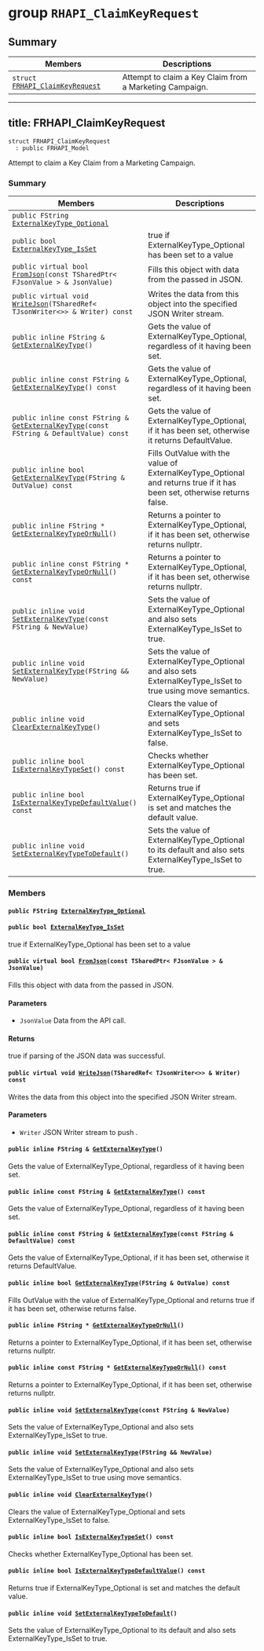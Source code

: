 # group `RHAPI_ClaimKeyRequest` <a id="group__RHAPI__ClaimKeyRequest"></a>

## Summary

 Members                        | Descriptions                                
--------------------------------|---------------------------------------------
`struct `[`FRHAPI_ClaimKeyRequest`](#structFRHAPI__ClaimKeyRequest) | Attempt to claim a Key Claim from a Marketing Campaign.

---
title: FRHAPI_ClaimKeyRequest
---

```
struct FRHAPI_ClaimKeyRequest
  : public FRHAPI_Model
```

Attempt to claim a Key Claim from a Marketing Campaign.

### Summary

 Members                        | Descriptions                                
--------------------------------|---------------------------------------------
`public FString `[`ExternalKeyType_Optional`](#structFRHAPI__ClaimKeyRequest_1a3a9418a3a1acb441401f18cec5077d78) | 
`public bool `[`ExternalKeyType_IsSet`](#structFRHAPI__ClaimKeyRequest_1af322e1222232be1c448e3fb279fb038d) | true if ExternalKeyType_Optional has been set to a value
`public virtual bool `[`FromJson`](#structFRHAPI__ClaimKeyRequest_1adb2423c0daf9e031d02795b9d7aa0ae4)`(const TSharedPtr< FJsonValue > & JsonValue)` | Fills this object with data from the passed in JSON.
`public virtual void `[`WriteJson`](#structFRHAPI__ClaimKeyRequest_1a94935b89dfbfe7860d0b65b214bdb9d0)`(TSharedRef< TJsonWriter<>> & Writer) const` | Writes the data from this object into the specified JSON Writer stream.
`public inline FString & `[`GetExternalKeyType`](#structFRHAPI__ClaimKeyRequest_1a50303725f59a3b3be4235dd3e351107c)`()` | Gets the value of ExternalKeyType_Optional, regardless of it having been set.
`public inline const FString & `[`GetExternalKeyType`](#structFRHAPI__ClaimKeyRequest_1aab9b0b649f6396e50a4f4dc82fb8c2ba)`() const` | Gets the value of ExternalKeyType_Optional, regardless of it having been set.
`public inline const FString & `[`GetExternalKeyType`](#structFRHAPI__ClaimKeyRequest_1a623175a00bf53dfab29617889f21891c)`(const FString & DefaultValue) const` | Gets the value of ExternalKeyType_Optional, if it has been set, otherwise it returns DefaultValue.
`public inline bool `[`GetExternalKeyType`](#structFRHAPI__ClaimKeyRequest_1a645f6800782ff6f7299e3e0d38e15733)`(FString & OutValue) const` | Fills OutValue with the value of ExternalKeyType_Optional and returns true if it has been set, otherwise returns false.
`public inline FString * `[`GetExternalKeyTypeOrNull`](#structFRHAPI__ClaimKeyRequest_1a19e37ab022c3bbd1d0132c548c21adbb)`()` | Returns a pointer to ExternalKeyType_Optional, if it has been set, otherwise returns nullptr.
`public inline const FString * `[`GetExternalKeyTypeOrNull`](#structFRHAPI__ClaimKeyRequest_1aa476809ffd8c08b344601d1b0168f0cf)`() const` | Returns a pointer to ExternalKeyType_Optional, if it has been set, otherwise returns nullptr.
`public inline void `[`SetExternalKeyType`](#structFRHAPI__ClaimKeyRequest_1a93d4341831134ac750ec70ac9861cd73)`(const FString & NewValue)` | Sets the value of ExternalKeyType_Optional and also sets ExternalKeyType_IsSet to true.
`public inline void `[`SetExternalKeyType`](#structFRHAPI__ClaimKeyRequest_1a70a62d0472f976c80316c3153c158b99)`(FString && NewValue)` | Sets the value of ExternalKeyType_Optional and also sets ExternalKeyType_IsSet to true using move semantics.
`public inline void `[`ClearExternalKeyType`](#structFRHAPI__ClaimKeyRequest_1a945c53afa9624ef22d85bce0fd2c46e1)`()` | Clears the value of ExternalKeyType_Optional and sets ExternalKeyType_IsSet to false.
`public inline bool `[`IsExternalKeyTypeSet`](#structFRHAPI__ClaimKeyRequest_1a724766fbb9d9fc11246053a3137afb04)`() const` | Checks whether ExternalKeyType_Optional has been set.
`public inline bool `[`IsExternalKeyTypeDefaultValue`](#structFRHAPI__ClaimKeyRequest_1a0b7fb3f3756d8af98f56ae9da22036a7)`() const` | Returns true if ExternalKeyType_Optional is set and matches the default value.
`public inline void `[`SetExternalKeyTypeToDefault`](#structFRHAPI__ClaimKeyRequest_1a9c5278e971b44e220a33a63bc9361bbd)`()` | Sets the value of ExternalKeyType_Optional to its default and also sets ExternalKeyType_IsSet to true.

### Members

#### `public FString `[`ExternalKeyType_Optional`](#structFRHAPI__ClaimKeyRequest_1a3a9418a3a1acb441401f18cec5077d78) <a id="structFRHAPI__ClaimKeyRequest_1a3a9418a3a1acb441401f18cec5077d78"></a>

#### `public bool `[`ExternalKeyType_IsSet`](#structFRHAPI__ClaimKeyRequest_1af322e1222232be1c448e3fb279fb038d) <a id="structFRHAPI__ClaimKeyRequest_1af322e1222232be1c448e3fb279fb038d"></a>

true if ExternalKeyType_Optional has been set to a value

#### `public virtual bool `[`FromJson`](#structFRHAPI__ClaimKeyRequest_1adb2423c0daf9e031d02795b9d7aa0ae4)`(const TSharedPtr< FJsonValue > & JsonValue)` <a id="structFRHAPI__ClaimKeyRequest_1adb2423c0daf9e031d02795b9d7aa0ae4"></a>

Fills this object with data from the passed in JSON.

#### Parameters
* `JsonValue` Data from the API call.

#### Returns
true if parsing of the JSON data was successful.

#### `public virtual void `[`WriteJson`](#structFRHAPI__ClaimKeyRequest_1a94935b89dfbfe7860d0b65b214bdb9d0)`(TSharedRef< TJsonWriter<>> & Writer) const` <a id="structFRHAPI__ClaimKeyRequest_1a94935b89dfbfe7860d0b65b214bdb9d0"></a>

Writes the data from this object into the specified JSON Writer stream.

#### Parameters
* `Writer` JSON Writer stream to push .

#### `public inline FString & `[`GetExternalKeyType`](#structFRHAPI__ClaimKeyRequest_1a50303725f59a3b3be4235dd3e351107c)`()` <a id="structFRHAPI__ClaimKeyRequest_1a50303725f59a3b3be4235dd3e351107c"></a>

Gets the value of ExternalKeyType_Optional, regardless of it having been set.

#### `public inline const FString & `[`GetExternalKeyType`](#structFRHAPI__ClaimKeyRequest_1aab9b0b649f6396e50a4f4dc82fb8c2ba)`() const` <a id="structFRHAPI__ClaimKeyRequest_1aab9b0b649f6396e50a4f4dc82fb8c2ba"></a>

Gets the value of ExternalKeyType_Optional, regardless of it having been set.

#### `public inline const FString & `[`GetExternalKeyType`](#structFRHAPI__ClaimKeyRequest_1a623175a00bf53dfab29617889f21891c)`(const FString & DefaultValue) const` <a id="structFRHAPI__ClaimKeyRequest_1a623175a00bf53dfab29617889f21891c"></a>

Gets the value of ExternalKeyType_Optional, if it has been set, otherwise it returns DefaultValue.

#### `public inline bool `[`GetExternalKeyType`](#structFRHAPI__ClaimKeyRequest_1a645f6800782ff6f7299e3e0d38e15733)`(FString & OutValue) const` <a id="structFRHAPI__ClaimKeyRequest_1a645f6800782ff6f7299e3e0d38e15733"></a>

Fills OutValue with the value of ExternalKeyType_Optional and returns true if it has been set, otherwise returns false.

#### `public inline FString * `[`GetExternalKeyTypeOrNull`](#structFRHAPI__ClaimKeyRequest_1a19e37ab022c3bbd1d0132c548c21adbb)`()` <a id="structFRHAPI__ClaimKeyRequest_1a19e37ab022c3bbd1d0132c548c21adbb"></a>

Returns a pointer to ExternalKeyType_Optional, if it has been set, otherwise returns nullptr.

#### `public inline const FString * `[`GetExternalKeyTypeOrNull`](#structFRHAPI__ClaimKeyRequest_1aa476809ffd8c08b344601d1b0168f0cf)`() const` <a id="structFRHAPI__ClaimKeyRequest_1aa476809ffd8c08b344601d1b0168f0cf"></a>

Returns a pointer to ExternalKeyType_Optional, if it has been set, otherwise returns nullptr.

#### `public inline void `[`SetExternalKeyType`](#structFRHAPI__ClaimKeyRequest_1a93d4341831134ac750ec70ac9861cd73)`(const FString & NewValue)` <a id="structFRHAPI__ClaimKeyRequest_1a93d4341831134ac750ec70ac9861cd73"></a>

Sets the value of ExternalKeyType_Optional and also sets ExternalKeyType_IsSet to true.

#### `public inline void `[`SetExternalKeyType`](#structFRHAPI__ClaimKeyRequest_1a70a62d0472f976c80316c3153c158b99)`(FString && NewValue)` <a id="structFRHAPI__ClaimKeyRequest_1a70a62d0472f976c80316c3153c158b99"></a>

Sets the value of ExternalKeyType_Optional and also sets ExternalKeyType_IsSet to true using move semantics.

#### `public inline void `[`ClearExternalKeyType`](#structFRHAPI__ClaimKeyRequest_1a945c53afa9624ef22d85bce0fd2c46e1)`()` <a id="structFRHAPI__ClaimKeyRequest_1a945c53afa9624ef22d85bce0fd2c46e1"></a>

Clears the value of ExternalKeyType_Optional and sets ExternalKeyType_IsSet to false.

#### `public inline bool `[`IsExternalKeyTypeSet`](#structFRHAPI__ClaimKeyRequest_1a724766fbb9d9fc11246053a3137afb04)`() const` <a id="structFRHAPI__ClaimKeyRequest_1a724766fbb9d9fc11246053a3137afb04"></a>

Checks whether ExternalKeyType_Optional has been set.

#### `public inline bool `[`IsExternalKeyTypeDefaultValue`](#structFRHAPI__ClaimKeyRequest_1a0b7fb3f3756d8af98f56ae9da22036a7)`() const` <a id="structFRHAPI__ClaimKeyRequest_1a0b7fb3f3756d8af98f56ae9da22036a7"></a>

Returns true if ExternalKeyType_Optional is set and matches the default value.

#### `public inline void `[`SetExternalKeyTypeToDefault`](#structFRHAPI__ClaimKeyRequest_1a9c5278e971b44e220a33a63bc9361bbd)`()` <a id="structFRHAPI__ClaimKeyRequest_1a9c5278e971b44e220a33a63bc9361bbd"></a>

Sets the value of ExternalKeyType_Optional to its default and also sets ExternalKeyType_IsSet to true.

